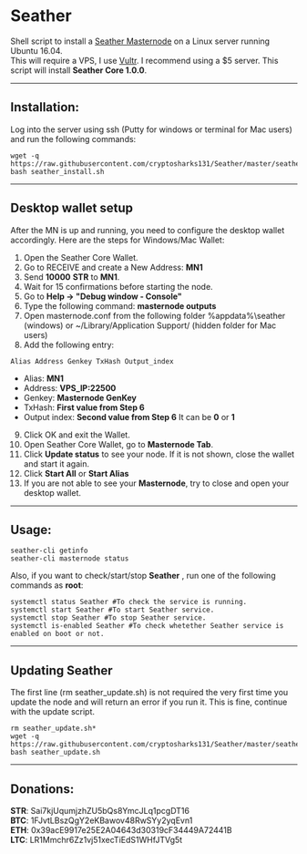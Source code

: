 # Seather
Shell script to install a [Seather Masternode](http://seather.online/) on a Linux server running Ubuntu 16.04.  
This will require a VPS, I use [Vultr](https://www.vultr.com/?ref=7310394).  I recommend using a $5 server.
This script will install **Seather Core 1.0.0**.
***

## Installation:
Log into the server using ssh (Putty for windows or terminal for Mac users) and run the following commands:
```
wget -q https://raw.githubusercontent.com/cryptosharks131/Seather/master/seather_install.sh
bash seather_install.sh
```
***

## Desktop wallet setup

After the MN is up and running, you need to configure the desktop wallet accordingly. Here are the steps for Windows/Mac Wallet:
1. Open the Seather Core Wallet.
2. Go to RECEIVE and create a New Address: **MN1**
3. Send **10000** **STR** to **MN1**.
4. Wait for 15 confirmations before starting the node.
5. Go to **Help -> "Debug window - Console"**
6. Type the following command: **masternode outputs**
7. Open masternode.conf from the following folder %appdata%\seather (windows) or ~/Library/Application Support/ (hidden folder for Mac users)
8. Add the following entry:
```
Alias Address Genkey TxHash Output_index
```
* Alias: **MN1**
* Address: **VPS_IP:22500**
* Genkey: **Masternode GenKey**
* TxHash: **First value from Step 6** 
* Output index:  **Second value from Step 6** It can be **0** or **1**
9. Click OK and exit the Wallet.
10. Open Seather Core Wallet, go to **Masternode Tab**.
11. Click **Update status** to see your node. If it is not shown, close the wallet and start it again.
10. Click **Start All** or **Start Alias**
11. If you are not able to see your **Masternode**, try to close and open your desktop wallet.
***

## Usage:
```
seather-cli getinfo
seather-cli masternode status
```
Also, if you want to check/start/stop **Seather** , run one of the following commands as **root**:
```
systemctl status Seather #To check the service is running.
systemctl start Seather #To start Seather service.
systemctl stop Seather #To stop Seather service.
systemctl is-enabled Seather #To check whetether Seather service is enabled on boot or not.
```
***

## Updating Seather
The first line (rm seather_update.sh) is not required the very first time you update the node and will return an error if you run it.  This is fine, continue with the update script.
```
rm seather_update.sh*
wget -q https://raw.githubusercontent.com/cryptosharks131/Seather/master/seather_update.sh
bash seather_update.sh
```
***

## Donations:  

**STR**: Sai7kjUqumjzhZU5bQs8YmcJLq1pcgDT16  
**BTC**: 1FJvtLBszQgY2eKBawov48RwSYy2yqEvn1  
**ETH**: 0x39acE9917e25E2A04643d30319cF34449A72441B  
**LTC**: LR1Mmchr6Zz1vj51xecTiEdS1WHfJTVg5t
